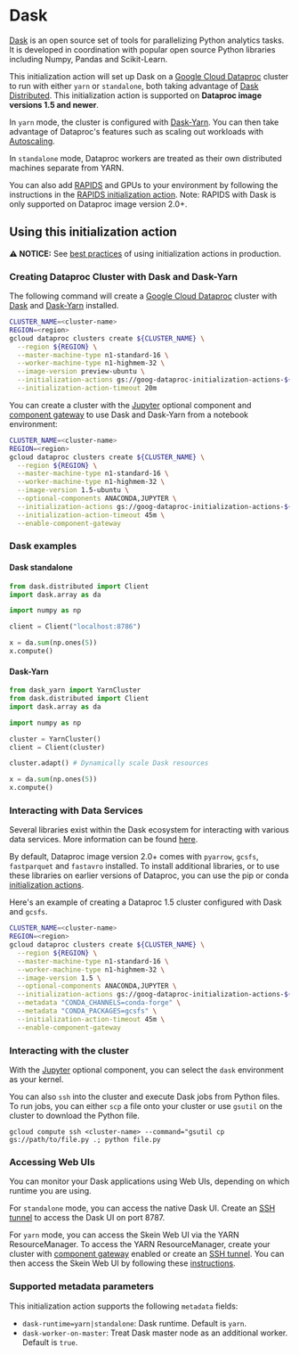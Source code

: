 # Dask

[Dask](https://dask.org/) is an open source set of tools for parallelizing
Python analytics tasks. It is developed in coordination with popular open source
Python libraries including Numpy, Pandas and Scikit-Learn.

This initialization action will set up Dask on a
[Google Cloud Dataproc](https://cloud.google.com/dataproc) cluster to run with
either `yarn` or `standalone`, both taking advantage of
[Dask Distributed](https://distributed.dask.org/en/latest/). This
initialization action is supported on **Dataproc image versions 1.5 and newer**.

In `yarn` mode, the cluster is configured with
[Dask-Yarn](https://yarn.dask.org). You can then take advantage of Dataproc's
features such as scaling out workloads with
[Autoscaling](https://cloud.google.com/dataproc/docs/concepts/configuring-clusters/autoscaling).

In `standalone` mode, Dataproc workers are treated as their own distributed
machines separate from YARN.

You can also add [RAPIDS](https://rapids.ai) and GPUs to your environment by
following the instructions in the
[RAPIDS initialization action](https://github.com/GoogleCloudDataproc/initialization-actions/tree/master/rapids).
Note: RAPIDS with Dask is only supported on Dataproc image version 2.0+.

## Using this initialization action

**:warning: NOTICE:** See
[best practices](/README.md#how-initialization-actions-are-used) of using
initialization actions in production.

### Creating Dataproc Cluster with Dask and Dask-Yarn

The following command will create a
[Google Cloud Dataproc](https://cloud.google.com/dataproc) cluster with
[Dask](https://dask.org/) and [Dask-Yarn](https://yarn.dask.org/) installed.

```bash
CLUSTER_NAME=<cluster-name>
REGION=<region>
gcloud dataproc clusters create ${CLUSTER_NAME} \
  --region ${REGION} \
  --master-machine-type n1-standard-16 \
  --worker-machine-type n1-highmem-32 \
  --image-version preview-ubuntu \
  --initialization-actions gs://goog-dataproc-initialization-actions-${REGION}/dask/dask.sh \
  --initialization-action-timeout 20m
```

You can create a cluster with the
[Jupyter](https://cloud.google.com/dataproc/docs/concepts/components/jupyter)
optional component and
[component gateway](https://cloud.google.com/dataproc/docs/concepts/accessing/dataproc-gateways)
to use Dask and Dask-Yarn from a notebook environment:

```bash
CLUSTER_NAME=<cluster-name>
REGION=<region>
gcloud dataproc clusters create ${CLUSTER_NAME} \
  --region ${REGION} \
  --master-machine-type n1-standard-16 \
  --worker-machine-type n1-highmem-32 \
  --image-version 1.5-ubuntu \
  --optional-components ANACONDA,JUPYTER \
  --initialization-actions gs://goog-dataproc-initialization-actions-${REGION}/dask/dask.sh \
  --initialization-action-timeout 45m \
  --enable-component-gateway
```

### Dask examples

#### Dask standalone

```python
from dask.distributed import Client
import dask.array as da

import numpy as np

client = Client("localhost:8786")

x = da.sum(np.ones(5))
x.compute()
```

#### Dask-Yarn

```python
from dask_yarn import YarnCluster
from dask.distributed import Client
import dask.array as da

import numpy as np

cluster = YarnCluster()
client = Client(cluster)

cluster.adapt() # Dynamically scale Dask resources

x = da.sum(np.ones(5))
x.compute()
```

### Interacting with Data Services

Several libraries exist within the Dask ecosystem for interacting with various
data services. More information can be found
[here](https://docs.dask.org/en/latest/remote-data-services.html).

By default, Dataproc image version 2.0+ comes with `pyarrow`, `gcsfs`,
`fastparquet` and `fastavro` installed. To install additional libraries, or to
use these libraries on earlier versions of Dataproc, you can use the pip or
conda
[initialization actions](https://github.com/GoogleCloudDataproc/initialization-actions/tree/master/python).

Here's an example of creating a Dataproc 1.5 cluster configured with Dask and
`gcsfs`.

```bash
CLUSTER_NAME=<cluster-name>
REGION=<region>
gcloud dataproc clusters create ${CLUSTER_NAME} \
  --region ${REGION} \
  --master-machine-type n1-standard-16 \
  --worker-machine-type n1-highmem-32 \
  --image-version 1.5 \
  --optional-components ANACONDA,JUPYTER \
  --initialization-actions gs://goog-dataproc-initialization-actions-${REGION}/dask/dask.sh,gs://goog-dataproc-initialization-actions-${REGION}/python/conda-install.sh \
  --metadata "CONDA_CHANNELS=conda-forge" \
  --metadata "CONDA_PACKAGES=gcsfs" \
  --initialization-action-timeout 45m \
  --enable-component-gateway
```

### Interacting with the cluster

With the
[Jupyter](https://cloud.google.com/dataproc/docs/concepts/components/jupyter)
optional component, you can select the `dask` environment as your kernel.

You can also `ssh` into the cluster and execute Dask jobs from Python files. To
run jobs, you can either `scp` a file onto your cluster or use `gsutil` on the
cluster to download the Python file.

`gcloud compute ssh <cluster-name> --command="gsutil cp gs://path/to/file.py .;
python file.py`

### Accessing Web UIs

You can monitor your Dask applications using Web UIs, depending on which
runtime you are using.

For `standalone` mode, you can access the native Dask UI. Create an [SSH tunnel](https://cloud.google.com/dataproc/docs/concepts/accessing/cluster-web-interfaces#connecting_to_web_interfaces)
to access the Dask UI on port 8787.

For `yarn` mode, you can access the Skein Web UI via the YARN ResourceManager.
To access the YARN ResourceManager, create your cluster with [component gateway](https://cloud.google.com/dataproc/docs/concepts/accessing/dataproc-gateways)
enabled or create an [SSH tunnel](https://cloud.google.com/dataproc/docs/concepts/accessing/cluster-web-interfaces#connecting_to_web_interfaces). You can then access the Skein Web
UI by following these [instructions](https://jcristharif.com/skein/web-ui.html).

### Supported metadata parameters

This initialization action supports the following `metadata` fields:

*   `dask-runtime=yarn|standalone`: Dask runtime. Default is `yarn`.
*   `dask-worker-on-master`: Treat Dask master node as an additional worker.
    Default is `true`.
